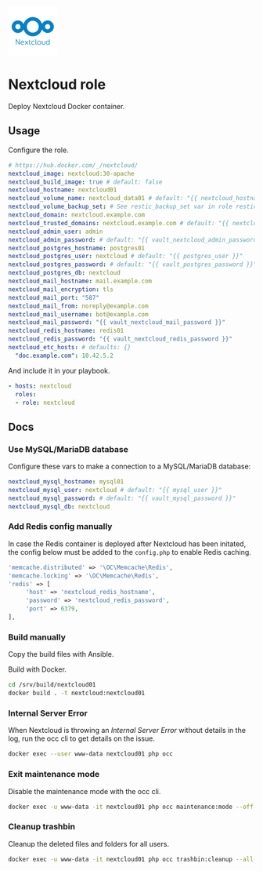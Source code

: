 <img src="/logos/nextcloud.png" alt="nextcloud logo" width="100" height="100">

# Nextcloud role

Deploy Nextcloud Docker container.

## Usage

Configure the role.

```yml
# https://hub.docker.com/_/nextcloud/
nextcloud_image: nextcloud:30-apache
nextcloud_build_image: true # default: false
nextcloud_hostname: nextcloud01
nextcloud_volume_name: nextcloud_data01 # default: "{{ nextcloud_hostname}}"
nextcloud_volume_backup_set: # See restic_backup_set var in role restic
nextcloud_domain: nextcloud.example.com
nextcloud_trusted_domains: nextcloud.example.com # default: "{{ nextcloud_domain }}"
nextcloud_admin_user: admin
nextcloud_admin_password: # default: "{{ vault_nextcloud_admin_password }}"
nextcloud_postgres_hostname: postgres01
nextcloud_postgres_user: nextcloud # default: "{{ postgres_user }}"
nextcloud_postgres_password: # default: "{{ vault_postgres_password }}"
nextcloud_postgres_db: nextcloud
nextcloud_mail_hostname: mail.example.com
nextcloud_mail_encryption: tls
nextcloud_mail_port: "587"
nextcloud_mail_from: noreply@example.com
nextcloud_mail_username: bot@example.com
nextcloud_mail_password: "{{ vault_nextcloud_mail_password }}"
nextcloud_redis_hostname: redis01
nextcloud_redis_password: "{{ vault_nextcloud_redis_password }}"
nextcloud_etc_hosts: # defaults: {}
  "doc.example.com": 10.42.5.2
```

And include it in your playbook.

```yml
- hosts: nextcloud
  roles:
  - role: nextcloud
```

## Docs

### Use MySQL/MariaDB database

Configure these vars to make a connection to a MySQL/MariaDB database:

```yaml
nextcloud_mysql_hostname: mysql01
nextcloud_mysql_user: nextcloud # default: "{{ mysql_user }}"
nextcloud_mysql_password: # default: "{{ vault_mysql_password }}"
nextcloud_mysql_db: nextcloud
```

### Add Redis config manually

In case the Redis container is deployed after Nextcloud has been initated, the config below must be added to the `config.php` to enable Redis caching.

```php
'memcache.distributed' => '\OC\Memcache\Redis',
'memcache.locking' => '\OC\Memcache\Redis',
'redis' => [
     'host' => 'nextcloud_redis_hostname',
     'password' => 'nextcloud_redis_password',
     'port' => 6379,
],
```

### Build manually

Copy the build files with Ansible.

Build with Docker.

```bash
cd /srv/build/nextcloud01
docker build . -t nextcloud:nextcloud01
```

### Internal Server Error

When Nextcloud is throwing an *Internal Server Error* without details in the log, run the occ cli to get details on the issue.

```bash
docker exec --user www-data nextcloud01 php occ
```

### Exit maintenance mode

Disable the maintenance mode with the occ cli.

```bash
docker exec -u www-data -it nextcloud01 php occ maintenance:mode --off
```


### Cleanup trashbin

Cleanup the deleted files and folders for all users.

```bash
docker exec -u www-data -it nextcloud01 php occ trashbin:cleanup --all-users
```
